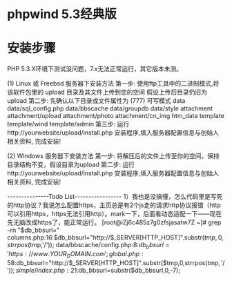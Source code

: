 # phpwind 5.3经典版

安装步骤
========
PHP 5.3.X环境下测试没问题，7.x无法正常运行，其它版本未测。

(1) Linux 或 Freebsd 服务器下安装方法
    第一步: 使用ftp工具中的二进制模式,将该软件包里的 upload 目录及其文件上传到您的空间
             假设上传后目录仍旧为 upload
    第二步: 先确认以下目录或文件属性为 (777) 可写模式
     data
     data/sql_config.php
     data/bbscache
     data/groupdb
     data/style
     attachment
     attachment/upload
     attachment/photo
     attachment/cn_img
     htm_data
     template
     template/wind
     template/admin
    第三步: 运行 http://yourwebsite/upload/install.php 安装程序,填入服务器配置信息与创始人
             相关资料, 完成安装!

(2) Windows 服务器下安装方法
     第一步: 将解压后的文件上传至你的空间，保持目录结构不变，假设目录为upload
     第二步: 运行 http://yourwebsite/upload/install.php 安装程序,填入服务器配置信息与创始人
             相关资料, 完成安装!

---------------Todo List-----------------
1）我也是没搞懂，怎么代码里是写死的http协议？我说怎么配置https，主页总是有2个js走的请求http协议报错（http可以引用https，https无法引用http）。mark一下，后面看动态适配一下——现在先无脑改成https了，能正常运行。
    [root@iZj6c485z7g0zfsjasatw7Z ~]# grep -rn "\$db_bbsurl="
    columns.php:16:$db_bbsurl="http://$_SERVER[HTTP_HOST]".substr($tmp,0,strrpos($tmp,'/'));
    data/bbscache/config.php:8:$db_bbsurl='https://www.YOUR_DOMAIN.com';
    global.php:58:$db_bbsurl="http://$_SERVER[HTTP_HOST]".substr($tmp,0,strrpos($tmp,'/'));
    simple/index.php:21:$db_bbsurl=substr($db_bbsurl,0,-7);
